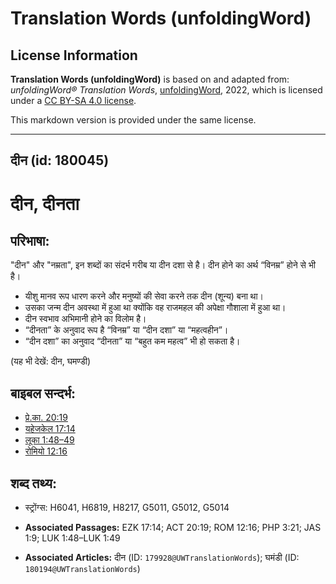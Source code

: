 # Translation Words (unfoldingWord)

## License Information

**Translation Words (unfoldingWord)** is based on and adapted from: _unfoldingWord® Translation Words_, [unfoldingWord](https://unfoldingword.org/utw), 2022, which is licensed under a [CC BY-SA 4.0 license](https://creativecommons.org/licenses/by-sa/4.0/legalcode.en).

This markdown version is provided under the same license.



--------------------------------

## दीन (id: 180045)

दीन, दीनता
==========

परिभाषा:
--------

"दीन" और "नम्रता", इन शब्दों का संदर्भ गरीब या दीन दशा से है। दीन होने का अर्थ “विनम्र” होने से भी है।

* यीशु मानव रूप धारण करने और मनुष्यों की सेवा करने तक दीन (शून्य) बना था।
* उसका जन्म दीन अवस्था में हुआ था क्योंकि वह राजमहल की अपेक्षा गौशाला में हुआ था।
* दीन स्वभाव अभिमानी होने का विलोम है।
* “दीनता” के अनुवाद रूप है “विनम्र” या “दीन दशा” या “महत्वहीन”।
* “दीन दशा” का अनुवाद “दीनता” या “बहुत कम महत्व” भी हो सकता है।

(यह भी देखें: दीन, घमण्डी)

बाइबल सन्दर्भ:
--------------

* [प्रे.का. 20:19](https://ref.ly/Acts20:19)
* [यहेजकेल 17:14](https://ref.ly/Ezek17:14)
* [लूका 1:48–49](https://ref.ly/Luke1:48-Luke1:49)
* [रोमियो 12:16](https://ref.ly/Rom12:16)

शब्द तथ्य:
----------

* स्ट्रोंग्स: H6041, H6819, H8217, G5011, G5012, G5014

* **Associated Passages:** EZK 17:14; ACT 20:19; ROM 12:16; PHP 3:21; JAS 1:9; LUK 1:48–LUK 1:49
* **Associated Articles:** दीन (ID: `179928@UWTranslationWords`); घमंडी (ID: `180194@UWTranslationWords`)


